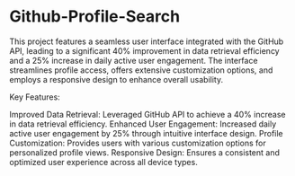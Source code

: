 # Github-Profile-Search
This project features a seamless user interface integrated with the GitHub API, leading to a significant 40% improvement in data retrieval efficiency and a 25% increase in daily active user engagement. The interface streamlines profile access, offers extensive customization options, and employs a responsive design to enhance overall usability.

Key Features:

Improved Data Retrieval: Leveraged GitHub API to achieve a 40% increase in data retrieval efficiency.
Enhanced User Engagement: Increased daily active user engagement by 25% through intuitive interface design.
Profile Customization: Provides users with various customization options for personalized profile views.
Responsive Design: Ensures a consistent and optimized user experience across all device types.
